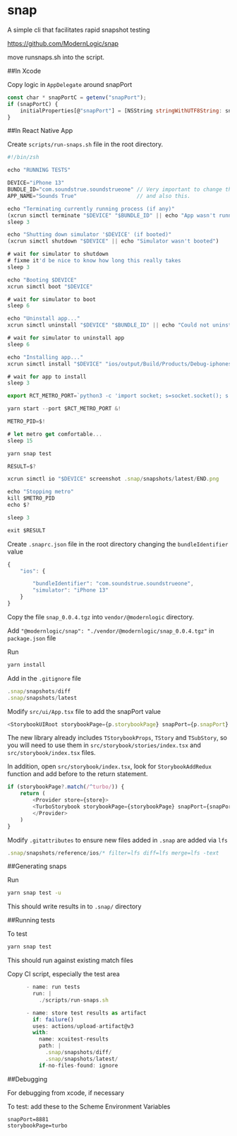 # snap

A simple cli that facilitates rapid snapshot testing

https://github.com/ModernLogic/snap

move runsnaps.sh  into the script.

##In Xcode

Copy logic in `AppDelegate` around snapPort

```javascript
const char * snapPortC = getenv("snapPort");
if (snapPortC) {
    initialProperties[@"snapPort"] = [NSString stringWithUTF8String: snapPortC];
}
```

##In React Native App

Create `scripts/run-snaps.sh` file in the root directory.

```javascript
#!/bin/zsh

echo "RUNNING TESTS"

DEVICE="iPhone 13"
BUNDLE_ID="com.soundstrue.soundstrueone" // Very important to change this information,
APP_NAME="Sounds True"                   // and also this.

echo "Terminating currently running process (if any)"
(xcrun simctl terminate "$DEVICE" "$BUNDLE_ID" || echo "App wasn't running")
sleep 3

echo "Shutting down simulator '$DEVICE' (if booted)"
(xcrun simctl shutdown "$DEVICE" || echo "Simulator wasn't booted")

# wait for simulator to shutdown
# fixme it'd be nice to know how long this really takes
sleep 3

echo "Booting $DEVICE"
xcrun simctl boot "$DEVICE"

# wait for simulator to boot
sleep 6

echo "Uninstall app..."
xcrun simctl uninstall "$DEVICE" "$BUNDLE_ID" || echo "Could not uninstall"

# wait for simulator to uninstall app
sleep 6

echo "Installing app..."
xcrun simctl install "$DEVICE" "ios/output/Build/Products/Debug-iphonesimulator/$APP_NAME"

# wait for app to install
sleep 3

export RCT_METRO_PORT=`python3 -c 'import socket; s=socket.socket(); s.bind(("", 0)); print(s.getsockname()[1]); s.close()'`

yarn start --port $RCT_METRO_PORT &!

METRO_PID=$!

# let metro get comfortable...
sleep 15

yarn snap test

RESULT=$?

xcrun simctl io "$DEVICE" screenshot .snap/snapshots/latest/END.png

echo "Stopping metro"
kill $METRO_PID
echo $?

sleep 3

exit $RESULT
```

Create `.snaprc.json` file in the root directory changing the `bundleIdentifier` value
```javascript
{
    "ios": {

        "bundleIdentifier": "com.soundstrue.soundstrueone",
        "simulator": "iPhone 13"
    }
}
```

Copy the file `snap_0.0.4.tgz` into `vendor/@modernlogic` directory.

Add `"@modernlogic/snap": "./vendor/@modernlogic/snap_0.0.4.tgz"` in `package.json` file

Run

```sh
yarn install
```

Add in the `.gitignore` file
```javascript
.snap/snapshots/diff
.snap/snapshots/latest
```

Modify `src/ui/App.tsx` file to add the snapPort value

```javascript
<StorybookUIRoot storybookPage={p.storybookPage} snapPort={p.snapPort} />
```

The new library already includes `TStorybookProps`, `TStory` and `TSubStory`, so you will need to use them in `src/storybook/stories/index.tsx` and `src/storybook/index.tsx` files.

In addition, open `src/storybook/index.tsx`, look for `StorybookAddRedux` function and add before to the return statement.

```javascript
if (storybookPage?.match(/^turbo/)) {
    return (
        <Provider store={store}>
        <TurboStorybook storybookPage={storybookPage} snapPort={snapPort} Stories={Stories} />
        </Provider>
    )
}
```

Modify `.gitattributes` to ensure new files added in `.snap` are added via `lfs`

```javascript
.snap/snapshots/reference/ios/* filter=lfs diff=lfs merge=lfs -text
```

##Generating snaps

Run

```sh
yarn snap test -u
```
This should write results in to `.snap/` directory


##Running tests

To test

```sh
yarn snap test
```

This should run against existing match files

Copy CI script, especially the test area
```javascript
      - name: run tests
        run: |
          ./scripts/run-snaps.sh

      - name: store test results as artifact
        if: failure()
        uses: actions/upload-artifact@v3
        with:
          name: xcuitest-results
          path: |
            .snap/snapshots/diff/
            .snap/snapshots/latest/
          if-no-files-found: ignore
```

##Debugging

For debugging from xcode, if necessary

To test: add these to the Scheme Environment Variables

```
snapPort=8881
storybookPage=turbo
```
